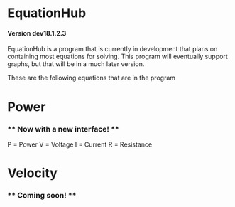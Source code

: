 # EquationHub
#### Version dev18.1.2.3
EquationHub is a program that is currently in development that plans on containing most equations for solving. This program will eventually support graphs, but that will be in a much later version.

These are the following equations that are in the program

# Power
### ** Now with a new interface! **
P = Power
V = Voltage
I = Current
R = Resistance

# Velocity
### ** Coming soon! **
